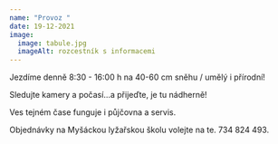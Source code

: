 ```yaml
---
name: "Provoz "
date: 19-12-2021
image:
  image: tabule.jpg
  imageAlt: rozcestník s informacemi
---
```

Jezdíme denně 8:30 - 16:00 h na 40-60 cm sněhu / umělý i přírodní!

Sledujte kamery a počasí...a přijeďte, je tu nádherně!

Ves tejném čase funguje i půjčovna a servis. 

Objednávky na Myšáckou lyžařskou školu volejte na te. 734 824 493.